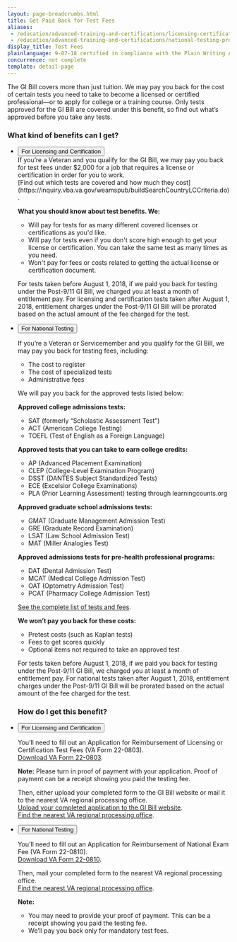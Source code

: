 ```yaml
---
layout: page-breadcrumbs.html
title: Get Paid Back for Test Fees
aliases:
 - /education/advanced-training-and-certifications/licensing-certification/
 - /education/advanced-training-and-certifications/national-testing-program/
display_title: Test Fees
plainlanguage: 9-07-18 certified in compliance with the Plain Writing Act
concurrence: not complete
template: detail-page 
--- 
```


The GI Bill covers more than just tuition. We may pay you back for the cost of certain tests you need to take to become a licensed or certified professional—or to apply for college or a training course. Only tests approved for the GI Bill are covered under this benefit, so find out what’s approved before you take any tests.


<span id="ways-to-file"></span>

### What kind of benefits can I get?

<div class="usa-accordion">
<ul class="usa-unstyled-list">
<li>
<button class="usa-button-unstyled usa-accordion-button" aria-controls="licensing-certification-kinds-of-benefits">For Licensing and Certification</button>
  
<div id="licensing-certification-kinds-of-benefits" class="usa-accordion-content">
If you’re a Veteran and you qualify for the GI Bill, we may pay you back for test fees under $2,000 for a job that requires a license or certification in order for you to work. <br>
[Find out which tests are covered and how much they cost](https://inquiry.vba.va.gov/weamspub/buildSearchCountryLCCriteria.do).

**What you should know about test benefits. We:**
- Will pay for tests for as many different covered licenses or certifications as you'd like.
- Will pay for tests even if you don't score high enough to get your license or certification. You can take the same test as many times as you need.
- Won't pay for fees or costs related to getting the actual license or certification document.

For tests taken before August 1, 2018, if we paid you back for testing under the Post-9/11 GI Bill, we charged you at least a month of entitlement pay. For licensing and certification tests taken after August 1, 2018, entitlement charges under the Post-9/11 GI Bill will be prorated based on the actual amount of the fee charged for the test.
</div>
</li>

<li>
<button class="usa-button-unstyled usa-accordion-button" aria-controls="national-testing-kinds-of-benefits">For National Testing</button>
  
<div id="national-testing-kinds-of-benefits" class="usa-accordion-content">
  
If you’re a Veteran or Servicemember and you qualify for the GI Bill, we may pay you back for testing fees, including:

- The cost to register
- The cost of specialized tests
- Administrative fees <br>

We will pay you back for the approved tests listed below:

**Approved college admissions tests:**

- SAT (formerly “Scholastic Assessment Test”)
- ACT (American College Testing)
- TOEFL (Test of English as a Foreign Language)

**Approved tests that you can take to earn college credits:**

- AP (Advanced Placement Examination)
- CLEP (College-Level Examination Program)
- DSST (DANTES Subject Standardized Tests)
- ECE (Excelsior College Examinations)
- PLA (Prior Learning Assessment) testing through learningcounts.org

**Approved graduate school admissions tests:**

- GMAT (Graduate Management Admission Test)
- GRE (Graduate Record Examination)
- LSAT (Law School Admission Test)
- MAT (Miller Analogies Test)

**Approved admissions tests for pre-health professional programs:**

- DAT (Dental Admission Test)
- MCAT (Medical College Admission Test)
- OAT (Optometry Admission Test)
- PCAT (Pharmacy College Admission Test)

[See the complete list of tests and fees](https://inquiry.vba.va.gov/weamspub/buildSearchNE.do).

**We won’t pay you back for these costs:**
- Pretest costs (such as Kaplan tests)
- Fees to get scores quickly
- Optional items not required to take an approved test

For tests taken before August 1, 2018, if we paid you back for testing under the Post-9/11 GI Bill, we charged you at least a month of entitlement pay. For national tests taken after August 1, 2018, entitlement charges under the Post-9/11 GI Bill will be prorated based on the actual amount of the fee charged for the test.
</div>
</li>

### How do I get this benefit?

<li>
<button class="usa-button-unstyled usa-accordion-button" aria-controls="licensing-certification-get-benefits">For Licensing and Certification</button>
  
<div id="licensing-certification-get-benefits" class="usa-accordion-content">  
  
You’ll need to fill out an Application for Reimbursement of Licensing or Certification Test Fees (VA Form 22-0803). <br>
[Download VA Form 22-0803](https://www.vba.va.gov/pubs/forms/VBA-22-0803-ARE.pdf). 

**Note:** Please turn in proof of payment with your application. Proof of payment can be a receipt showing you paid the testing fee.

Then, either upload your completed form to the GI Bill website or mail it to the nearest VA regional processing office. <br>
[Upload your completed application to the GI Bill website](https://gibill.custhelp.va.gov/app/utils/login_form/).<br>
[Find the nearest VA regional processing office](https://www.benefits.va.gov/gibill/regional_processing.asp).
</div>
</li>

<li>
<button class="usa-button-unstyled usa-accordion-button" aria-controls="national-testing-get-benefits">For National Testing</button>

<div id="national-testing-get-benefits" class="usa-accordion-content">

You’ll need to fill out an Application for Reimbursement of National Exam Fee (VA Form 22-0810). <br>
[Download VA Form 22-0810](https://www.vba.va.gov/pubs/forms/VBA-22-0810-ARE.pdf).

Then, mail your completed form to the nearest VA regional processing office. <br>
[Find the nearest VA regional processing office](https://www.benefits.va.gov/gibill/regional_processing.asp).


**Note:**
- You may need to provide your proof of payment. This can be a receipt showing you paid the testing fee.
- We’ll pay you back only for mandatory test fees.

</div>
</li>
</ul>
</div>


<script type="text/javascript" src="/js/vendor/uswds.min.js"></script>
